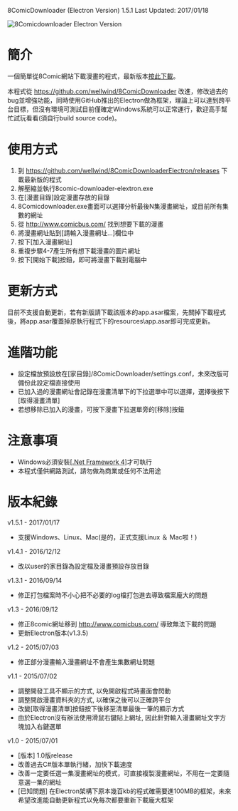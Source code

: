 8ComicDownloader (Electron Version) 1.5.1 Last Updated: 2017/01/18

![8Comicdownloader Electron Version](http://wellwind.github.io/8comicdownloader-electron/screenshots/app-screenshot.png)

簡介
================
一個簡單從8Comic網站下載漫畫的程式，最新版本[按此下載](https://github.com/wellwind/8ComicDownloaderElectron/releases)。

本程式從 https://github.com/wellwind/8ComicDownloader 改進，修改過去的bug並增強功能，同時使用GitHub推出的Electron做為框架，理論上可以達到跨平台目標，但沒有環境可測試目前僅確定Windows系統可以正常運行，歡迎高手幫忙試玩看看(須自行build source code)。

使用方式
================
1. 到 https://github.com/wellwind/8ComicDownloaderElectron/releases 下載最新版的程式
2. 解壓縮並執行8comic-downloader-elextron.exe
3. 在[漫畫目錄]設定漫畫存放的目錄
4. 8Comicdownloader.exe畫面可以選擇分析最後N集漫畫網址，或目前所有集數的網址
5. 從 http://www.comicbus.com/ 找到想要下載的漫畫
6. 將漫畫網址貼到[請輸入漫畫網址...]欄位中
7. 按下[加入漫畫網址]
8. 重複步驟4-7產生所有想下載漫畫的圖片網址
9. 按下[開始下載]按鈕，即可將漫畫下載到電腦中

更新方式
================
目前不支援自動更新，若有新版請下載該版本的app.asar檔案，先關掉下載程式後，將app.asar覆蓋掉原執行程式下的resources\app.asar即可完成更新。

進階功能
================
- 設定檔放預設放在[家目錄]/8ComicDownloader/settings.conf，未來改版可備份此設定檔直接使用
- 已加入過的漫畫網址會記錄在漫畫清單下的下拉選單中可以選擇，選擇後按下[取得漫畫清單]
- 若想移除已加入的漫畫，可按下漫畫下拉選單旁的[移除]按鈕

注意事項
================
- Windows必須安裝[[.Net Framework 4](http://www.microsoft.com/zh-tw/download/details.aspx?id=17718)]才可執行
- 本程式僅供網路測試，請勿做為商業或任何不法用途

版本紀錄
================
v1.5.1 - 2017/01/17
- 支援Windows、Linux、Mac(是的，正式支援Linux ＆ Mac啦！)

v1.4.1 - 2016/12/12
- 改以user的家目錄為設定檔及漫畫預設存放目錄 

v1.3.1 - 2016/09/14
- 修正打包檔案時不小心把不必要的log檔打包進去導致檔案龐大的問題

v1.3 - 2016/09/12
- 修正8comic網址移到 http://www.comicbus.com/ 導致無法下載的問題
- 更新Electron版本(v1.3.5)

v1.2 - 2015/07/03
- 修正部分漫畫輸入漫畫網址不會產生集數網址問題

v1.1 - 2015/07/02
- 調整開發工具不顯示的方式, 以免開啟程式時畫面會閃動
- 調整開啟漫畫資料夾的方式, 以確保之後可以正確跨平台
- 改變[取得漫畫清單]按鈕按下後移至清單最後一筆的顯示方式
- 由於Electron沒有辦法使用滑鼠右鍵貼上網址, 因此針對輸入漫畫網址文字方塊加入右鍵選單

v1.0 - 2015/07/01
- [版本] 1.0版release
- 改善過去C#版本單執行緒，加快下載速度
- 改善一定要任選一集漫畫網址的模式，可直接複製漫畫網址，不用在一定要隨意選一集的網址
- [已知問題] 在Electron架構下原本幾百kb的程式確需要進100MB的框架，未來希望改進能自動更新程式以免每次都要重新下載龐大框架

